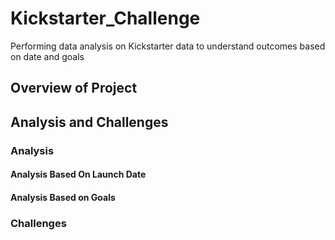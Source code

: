 # Kickstarter_Challenge
Performing data analysis on Kickstarter data to understand outcomes based on date and goals 

## Overview of Project 

## Analysis and Challenges

### Analysis 

#### Analysis Based On Launch Date 

#### Analysis Based on Goals


### Challenges


